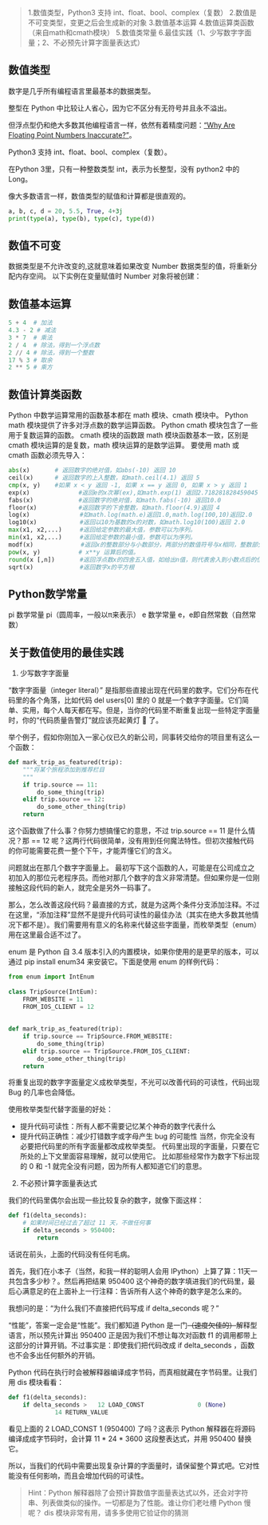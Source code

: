 > 1.数值类型，Python3 支持 int、float、bool、complex（复数）
> 2.数值是不可变类型，变更之后会生成新的对象
> 3.数值基本运算
> 4.数值运算类函数（来自math和cmath模块）
> 5.数值类常量
> 6.最佳实践（1、少写数字字面量；2、不必预先计算字面量表达式）


## 数值类型
数字是几乎所有编程语言里最基本的数据类型。

整型在 Python 中比较让人省心，因为它不区分有无符号并且永不溢出。

但浮点型仍和绝大多数其他编程语言一样，依然有着精度问题：[“Why Are Floating Point Numbers Inaccurate?”](https://stackoverflow.com/questions/21895756/why-are-floating-point-numbers-inaccurate)。

Python3 支持 int、float、bool、complex（复数）。

在Python 3里，只有一种整数类型 int，表示为长整型，没有 python2 中的 Long。

像大多数语言一样，数值类型的赋值和计算都是很直观的。

```python
a, b, c, d = 20, 5.5, True, 4+3j
print(type(a), type(b), type(c), type(d))
```

## 数值不可变
数据类型是不允许改变的,这就意味着如果改变 Number 数据类型的值，将重新分配内存空间。
以下实例在变量赋值时 Number 对象将被创建：

## 数值基本运算
```python
5 + 4  # 加法
4.3 - 2 # 减法
3 * 7  # 乘法
2 / 4  # 除法，得到一个浮点数
2 // 4 # 除法，得到一个整数
17 % 3 # 取余 
2 ** 5 # 乘方
```

## 数值计算类函数
Python 中数学运算常用的函数基本都在 math 模块、cmath 模块中。
Python math 模块提供了许多对浮点数的数学运算函数。
Python cmath 模块包含了一些用于复数运算的函数。
cmath 模块的函数跟 math 模块函数基本一致，区别是 cmath 模块运算的是复数，math 模块运算的是数学运算。
要使用 math 或 cmath 函数必须先导入：
```python
abs(x)       # 返回数字的绝对值，如abs(-10) 返回 10
ceil(x)      # 返回数字的上入整数，如math.ceil(4.1) 返回 5
cmp(x, y)    #如果 x < y 返回 -1, 如果 x == y 返回 0, 如果 x > y 返回 1
exp(x)       　　　　#返回e的x次幂(ex),如math.exp(1) 返回2.718281828459045
fabs(x)     　　 　　#返回数字的绝对值，如math.fabs(-10) 返回10.0
floor(x)     　　　　#返回数字的下舍整数，如math.floor(4.9)返回 4
log(x)              #如math.log(math.e)返回1.0,math.log(100,10)返回2.0
log10(x)            #返回以10为基数的x的对数，如math.log10(100)返回 2.0
max(x1, x2,...)     #返回给定参数的最大值，参数可以为序列。
min(x1, x2,...)     #返回给定参数的最小值，参数可以为序列。
modf(x)    　　　　　 #返回x的整数部分与小数部分，两部分的数值符号与x相同，整数部分以浮点型表示。
pow(x, y)    　　　　# x**y 运算后的值。
round(x [,n])       #返回浮点数x的四舍五入值，如给出n值，则代表舍入到小数点后的位数。
sqrt(x)             #返回数字x的平方根
```

## Python数学常量
pi	数学常量 pi（圆周率，一般以π来表示）
e	数学常量 e，e即自然常数（自然常数）

## 关于数值使用的最佳实践

1. 少写数字字面量

“数字字面量（integer literal）” 是指那些直接出现在代码里的数字。它们分布在代码里的各个角落，比如代码 del users[0] 里的 0 就是一个数字字面量。它们简单、实用，每个人每天都在写。但是，当你的代码里不断重复出现一些特定字面量时，你的“代码质量告警灯”就应该亮起黄灯 🚥 了。

举个例子，假如你刚加入一家心仪已久的新公司，同事转交给你的项目里有这么一个函数：
```python
def mark_trip_as_featured(trip):
    """将某个旅程添加到推荐栏目
    """
    if trip.source == 11:
        do_some_thing(trip)
    elif trip.source == 12:
        do_some_other_thing(trip)
    return
```
这个函数做了什么事？你努力想搞懂它的意思，不过 trip.source == 11 是什么情况？那 == 12 呢？这两行代码很简单，没有用到任何魔法特性。但初次接触代码的你可能需要花费一整个下午，才能弄懂它们的含义。

问题就出在那几个数字字面量上。 最初写下这个函数的人，可能是在公司成立之初加入的那位元老程序员。而他对那几个数字的含义非常清楚。但如果你是一位刚接触这段代码的新人，就完全是另外一码事了。

那么，怎么改善这段代码？最直接的方式，就是为这两个条件分支添加注释。不过在这里，“添加注释”显然不是提升代码可读性的最佳办法（其实在绝大多数其他情况下都不是）。我们需要用有意义的名称来代替这些字面量，而枚举类型（enum）用在这里最合适不过了。

enum 是 Python 自 3.4 版本引入的内置模块，如果你使用的是更早的版本，可以通过 pip install enum34 来安装它。下面是使用 enum 的样例代码：

```python
from enum import IntEnum
 
class TripSource(IntEum):
    FROM_WEBSITE = 11
    FROM_IOS_CLIENT = 12
 
 
def mark_trip_as_featured(trip):
    if trip.source == TripSource.FROM_WEBSITE:
        do_some_thing(trip)
    elif trip.source == TripSource.FROM_IOS_CLIENT:
        do_some_other_thing(trip)
    return
```

将重复出现的数字字面量定义成枚举类型，不光可以改善代码的可读性，代码出现 Bug 的几率也会降低。

使用枚举类型代替字面量的好处：

- 提升代码可读性：所有人都不需要记忆某个神奇的数字代表什么
- 提升代码正确性：减少打错数字或字母产生 bug 的可能性
当然，你完全没有必要把代码里的所有字面量都改成枚举类型。 代码里出现的字面量，只要在它所处的上下文里面容易理解，就可以使用它。 比如那些经常作为数字下标出现的 0 和 -1 就完全没有问题，因为所有人都知道它们的意思。


2. 不必预计算字面量表达式

我们的代码里偶尔会出现一些比较复杂的数字，就像下面这样：

```python
def f1(delta_seconds):
    # 如果时间已经过去了超过 11 天，不做任何事
    if delta_seconds > 950400:
        return 
```

话说在前头，上面的代码没有任何毛病。

首先，我们在小本子（当然，和我一样的聪明人会用 IPython）上算了算：11天一共包含多少秒？。然后再把结果 950400 这个神奇的数字填进我们的代码里，最后心满意足的在上面补上一行注释：告诉所有人这个神奇的数字是怎么来的。

我想问的是：“为什么我们不直接把代码写成 if delta_seconds 呢？”

“性能”，答案一定会是“性能”。我们都知道 Python 是一门~~（速度欠佳的）~~解释型语言，所以预先计算出 950400 正是因为我们不想让每次对函数 f1 的调用都带上这部分的计算开销。不过事实是：即使我们把代码改成 if delta_seconds ，函数也不会多出任何额外的开销。

Python 代码在执行时会被解释器编译成字节码，而真相就藏在字节码里。让我们用 dis 模块看看：

```python
def f1(delta_seconds):
    if delta_seconds >   12 LOAD_CONST               0 (None)
             14 RETURN_VALUE
```

看见上面的 2 LOAD_CONST 1 (950400) 了吗？这表示 Python 解释器在将源码编译成成字节码时，会计算 11 * 24 * 3600 这段整表达式，并用 950400 替换它。

所以，当我们的代码中需要出现复杂计算的字面量时，请保留整个算式吧。它对性能没有任何影响，而且会增加代码的可读性。

> Hint：Python 解释器除了会预计算数值字面量表达式以外，还会对字符串、列表做类似的操作。一切都是为了性能。谁让你们老吐槽 Python 慢呢？
> dis 模块非常有用，请多多使用它验证你的猜测
